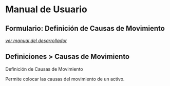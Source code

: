 # Manual de Usuario #

## Formulario: Definición de Causas de Movimiento ##

[*ver manual del desarrollador*](dev_sigesp_saf_d_movimientos.md)

## Definiciones > Causas de Movimiento ##

Definición de Causas de Movimiento

Permite colocar las causas del movimiento de un activo.
